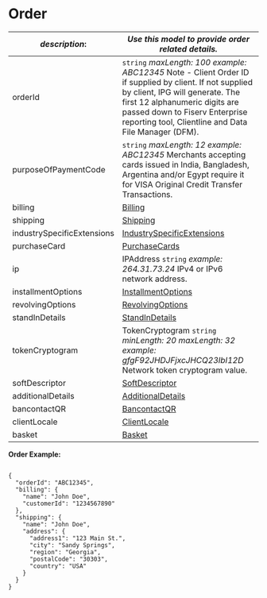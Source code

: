 
# Order

| *description*:   | *Use this model to provide order related details.*|
|----|----|
| orderId |    ``` string ```   *maxLength: 100 example: ABC12345* Note - Client Order ID if supplied by client. If not supplied by client, IPG will generate. The first 12 alphanumeric digits are passed down to Fiserv Enterprise reporting tool, Clientline and Data File Manager (DFM).|
| purposeOfPaymentCode |    ``` string ```   *maxLength: 12 example: ABC12345* Merchants accepting cards issued in India, Bangladesh, Argentina and/or Egypt require it for VISA Original Credit Transfer Transactions.|
| billing | [Billing](?path=docs/schemas-md/Billing.md)|  
| shipping | [Shipping](?path=docs/schemas-md/Shipping.md)|
| industrySpecificExtensions | [IndustrySpecificExtensions](?path=docs/schemas-md/IndustrySpecificExtensions.md)|
| purchaseCard | [PurchaseCards](?path=docs/schemas-md/PurchaseCards.md)|
| ip | 	IPAddress   ``` string ```   *example: 264.31.73.24* IPv4 or IPv6 network address.|
| installmentOptions | [InstallmentOptions](?path=docs/schemas-md/InstallmentOptions.md)|
| revolvingOptions | [RevolvingOptions](?path=docs/schemas-md/RevolvingOptions.md)|
| standInDetails | [StandInDetails](?path=docs/schemas-md/StandInDetails.md)|
| tokenCryptogram | 	TokenCryptogram   ``` string ```   *minLength: 20 maxLength: 32 example: gfgF92JHDJFjxcJHCQ23IbI12D* Network token cryptogram value.|
| softDescriptor | [SoftDescriptor](?path=docs/schemas-md/SoftDescriptor.md)|
| additionalDetails | [AdditionalDetails](?path=docs/schemas-md/AdditionalDetails.md)|
| bancontactQR | [BancontactQR](?path=docs/schemas-md/BancontactQR.md)|
| clientLocale | [ClientLocale](?path=docs/schemas-md/ClientLocale.md)|
| basket | [Basket](?path=docs/schemas-md/Basket.md)| 


**Order Example:**

```{r}

{
  "orderId": "ABC12345",
  "billing": {
    "name": "John Doe",
    "customerId": "1234567890"
  },
  "shipping": {
    "name": "John Doe",
    "address": {
      "address1": "123 Main St.",
      "city": "Sandy Springs",
      "region": "Georgia",
      "postalCode": "30303",
      "country": "USA"
    }
  }
}
```





